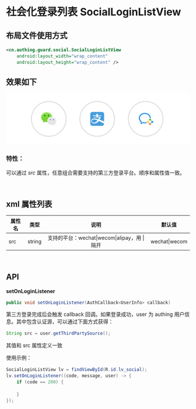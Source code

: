 # 社会化登录列表 SocialLoginListView

## 布局文件使用方式

```xml
<cn.authing.guard.social.SocialLoginListView
    android:layout_width="wrap_content"
    android:layout_height="wrap_content" />
```

## 效果如下

![](./images/social_login_list_view.png)

### 特性：
可以通过 *src* 属性，任意组合需要支持的第三方登录平台。顺序和属性值一致。

<br>

## xml 属性列表

| 属性名                     | 类型 | 说明 | 默认值 |
| ----------------------- |:--------:| :------:| :-----: |
|  src     |    string    |  支持的平台：wechat\|wecom\|alipay，用 \| 隔开   |    wechat\|wecom   |

<br>

## API

**setOnLoginListener**

```java
public void setOnLoginListener(AuthCallback<UserInfo> callback)
```

第三方登录完成后会触发 callback 回调。如果登录成功，user 为 authing 用户信息。其中包含认证源，可以通过下面方式获得：

```java
String src = user.getThirdPartySource();
```
其值和 src 属性定义一致

使用示例：

```java
SocialLoginListView lv = findViewById(R.id.lv_social);
lv.setOnLoginListener((code, message, user) -> {
    if (code == 200) {

    }
});
```